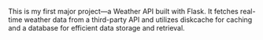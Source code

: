 This is my first major project—a Weather API built with Flask. It fetches real-time weather data from a third-party API and utilizes diskcache for caching and a database for efficient data storage and retrieval.
